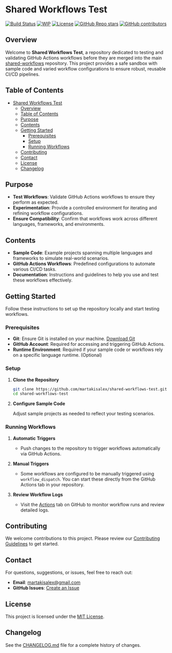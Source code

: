 # Shared Workflows Test

[![Build Status](https://github.com/martakisalex/shared-workflows-test/actions/workflows/ci.yml/badge.svg)](https://github.com/martakisalex/shared-workflows-test/actions)
[![WIP](https://img.shields.io/badge/status-WIP-orange)](https://github.com/martakisalex/shared-workflows-test)
[![License](https://img.shields.io/badge/License-MIT-yellow.svg)](LICENSE)
[![GitHub Repo stars](https://img.shields.io/github/stars/martakisalex/shared-workflows-test)](https://github.com/martakisalex/shared-workflows-test/stargazers)
[![GitHub contributors](https://img.shields.io/github/contributors/martakisalex/shared-workflows-test)](https://github.com/martakisalex/shared-workflows-test/graphs/contributors)

## Overview

Welcome to **Shared Workflows Test**, a repository dedicated to testing and validating GitHub Actions workflows before they are merged into the main [shared-workflows](https://github.com/martakisalex/shared-workflows) repository. This project provides a safe sandbox with sample code and varied workflow configurations to ensure robust, reusable CI/CD pipelines.

## Table of Contents

- [Shared Workflows Test](#shared-workflows-test)
  - [Overview](#overview)
  - [Table of Contents](#table-of-contents)
  - [Purpose](#purpose)
  - [Contents](#contents)
  - [Getting Started](#getting-started)
    - [Prerequisites](#prerequisites)
    - [Setup](#setup)
    - [Running Workflows](#running-workflows)
  - [Contributing](#contributing)
  - [Contact](#contact)
  - [License](#license)
  - [Changelog](#changelog)

## Purpose

- **Test Workflows**: Validate GitHub Actions workflows to ensure they perform as expected.
- **Experimentation**: Provide a controlled environment for iterating and refining workflow configurations.
- **Ensure Compatibility**: Confirm that workflows work across different languages, frameworks, and environments.

## Contents

- **Sample Code**: Example projects spanning multiple languages and frameworks to simulate real-world scenarios.
- **GitHub Actions Workflows**: Predefined configurations to automate various CI/CD tasks.
- **Documentation**: Instructions and guidelines to help you use and test these workflows effectively.

## Getting Started

Follow these instructions to set up the repository locally and start testing workflows.

### Prerequisites

- **Git**: Ensure Git is installed on your machine. [Download Git](https://git-scm.com/)
- **GitHub Account**: Required for accessing and triggering GitHub Actions.
- **Runtime Environment**: Required if your sample code or workflows rely on a specific language runtime. (Optional)

### Setup

1. **Clone the Repository**

   ```bash
   git clone https://github.com/martakisalex/shared-workflows-test.git
   cd shared-workflows-test
   ```

2. **Configure Sample Code**

   Adjust sample projects as needed to reflect your testing scenarios.

### Running Workflows

1. **Automatic Triggers**

   - Push changes to the repository to trigger workflows automatically via GitHub Actions.

2. **Manual Triggers**

   - Some workflows are configured to be manually triggered using `workflow_dispatch`. You can start these directly from the GitHub Actions tab in your repository.

3. **Review Workflow Logs**

   - Visit the [Actions](https://github.com/martakisalex/shared-workflows-test/actions) tab on GitHub to monitor workflow runs and review detailed logs.

## Contributing

We welcome contributions to this project. Please review our [Contributing Guidelines](CONTRIBUTING.md) to get started.

## Contact

For questions, suggestions, or issues, feel free to reach out:

- **Email**: [martakisalex@gmail.com](martakisalex@gmail.com)
- **GitHub Issues**: [Create an Issue](https://github.com/martakisalex/shared-workflows-test/issues)

## License

This project is licensed under the [MIT License](LICENSE).

## Changelog

See the [CHANGELOG.md](CHANGELOG.md) file for a complete history of changes.

